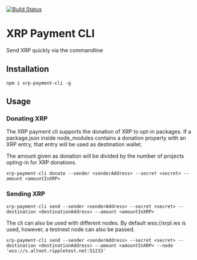 [![Build Status](https://travis-ci.com/bnuyts/xrp-payment-cli.svg?branch=main)](https://travis-ci.com/bnuyts/xrp-payment-cli)

# XRP Payment CLI

Send XRP quickly via the commandline

## Installation

```
npm i xrp-payment-cli -g
```

## Usage

### Donating XRP

The XRP payment cli supports the donation of XRP to opt-in packages. If a package.json inside node_modules contains a donation property with an XRP entry, that entry will be used as destination wallet.

The amount given as donation will be divided by the number of projects opting-in for XRP donations.

```
xrp-payment-cli donate --sender <senderAddress> --secret <secret> --amount <amountInXRP>
```

### Sending XRP

```
xrp-payment-cli send --sender <senderAddress> --secret <secret> --destination <destinationAddress> --amount <amountInXRP>
```

The cli can also be used with different nodes. By default wss://xrpl.ws is used, however, a testnest node can also be passed.

```
xrp-payment-cli send --sender <senderAddress> --secret <secret> --destination <destinationAddress> --amount <amountInXRP> --node 'wss://s.altnet.rippletest.net:51233'
```